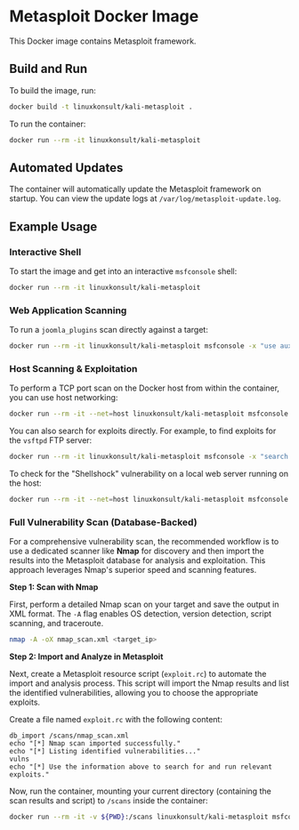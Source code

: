 # Metasploit Docker Image

This Docker image contains Metasploit framework.

## Build and Run

To build the image, run:

```bash
docker build -t linuxkonsult/kali-metasploit .
```

To run the container:

```bash
docker run --rm -it linuxkonsult/kali-metasploit
```

## Automated Updates

The container will automatically update the Metasploit framework on startup. You can view the update logs at `/var/log/metasploit-update.log`.

## Example Usage

### Interactive Shell

To start the image and get into an interactive `msfconsole` shell:

```bash
docker run --rm -it linuxkonsult/kali-metasploit
```

### Web Application Scanning

To run a `joomla_plugins` scan directly against a target:

```bash
docker run --rm -it linuxkonsult/kali-metasploit msfconsole -x "use auxiliary/scanner/http/joomla_plugins; set RHOSTS 127.0.0.1; set VHOST example.com; set THREADS 3; run; exit"
```

### Host Scanning & Exploitation

To perform a TCP port scan on the Docker host from within the container, you can use host networking:

```bash
docker run --rm -it --net=host linuxkonsult/kali-metasploit msfconsole -x "use auxiliary/scanner/portscan/tcp; set RHOSTS 127.0.0.1; run; exit"
```

You can also search for exploits directly. For example, to find exploits for the `vsftpd` FTP server:

```bash
docker run --rm -it linuxkonsult/kali-metasploit msfconsole -x "search vsftpd; exit"
```

To check for the "Shellshock" vulnerability on a local web server running on the host:

```bash
docker run --rm -it --net=host linuxkonsult/kali-metasploit msfconsole -x "use auxiliary/scanner/http/cgi_bash_env; set RHOSTS 127.0.0.1; set TARGETURI /cgi-bin/vulnerable.sh; run; exit"
```

### Full Vulnerability Scan (Database-Backed)

For a comprehensive vulnerability scan, the recommended workflow is to use a dedicated scanner like **Nmap** for discovery and then import the results into the Metasploit database for analysis and exploitation. This approach leverages Nmap's superior speed and scanning features.

**Step 1: Scan with Nmap**

First, perform a detailed Nmap scan on your target and save the output in XML format. The `-A` flag enables OS detection, version detection, script scanning, and traceroute.

```bash
nmap -A -oX nmap_scan.xml <target_ip>
```

**Step 2: Import and Analyze in Metasploit**

Next, create a Metasploit resource script (`exploit.rc`) to automate the import and analysis process. This script will import the Nmap results and list the identified vulnerabilities, allowing you to choose the appropriate exploits.

Create a file named `exploit.rc` with the following content:
```
db_import /scans/nmap_scan.xml
echo "[*] Nmap scan imported successfully."
echo "[*] Listing identified vulnerabilities..."
vulns
echo "[*] Use the information above to search for and run relevant exploits."
```

Now, run the container, mounting your current directory (containing the scan results and script) to `/scans` inside the container:

```bash
docker run --rm -it -v ${PWD}:/scans linuxkonsult/kali-metasploit msfconsole -r /scans/exploit.rc
```